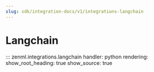 ```yaml
---
slug: sdk/integration-docs/v1/integrations-langchain
---
```


# Langchain

::: zenml.integrations.langchain
    handler: python
    rendering:
      show_root_heading: true
      show_source: true
